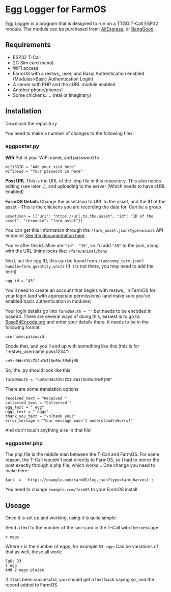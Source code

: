 # Egg Logger for FarmOS
Egg Logger is a program that is designed to run on a TTGO T-Call ESP32 module.
The module can be purchased from: [AliExpress](https://www.aliexpress.com/item/33045221960.html), or [BangGood](https://www.banggood.com/LILYGO-TTGO-T-Call-V1_3-ESP32-Wireless-Module-GPRS-Antenna-SIM-Card-SIM800L-Board-p-1527048.html?rmmds=search&cur_warehouse=CN).
## Requirements

 - ESP32 T-Call
 - 2G Sim card (nano)
 - WiFi access
 - FarmOS with a restws_ user, and Basic Authentication enabled (Modules>Basic Authentication Login)
 - A server with PHP and the cURL module enabled
 - Another phone/phones!
 - Some chickens..... (real or imaginary)

## Installation

Download the repository

You need to make a number of changes to the following files:
### eggposter.py
**Wifi**
Put in your WIFI name, and password to 

    wifiSSID = "Add your ssid here"
    wifipswd = "Your password in here"

**Post URL**
This is the URL of the .php file in this repository. This also needs editing (see later...), and uploading to the server (Which needs to have cURL enabled)

**FarmOS Details**
Change the assetJson to URL to the asset, and the ID of the asset - This is the chickens you are recording the data for. Can be a group

    assetJson = [{"uri": "https://url.to.the.asset", "id": "ID of the asset", "resource": "farm_asset"}]

You can get this information through the `/farm_asset.json?type=animal` API endpoint [See the documentation here](https://farmos.org/development/api/#requesting-records)


You're after the id. Mine are `"id": "39"`, so I'd add `"39"` to the json, along with the URL (mine looks like: `/farm/animal/hens`

Next, set the egg ID, this can be found from `/taxonomy_term.json?bundle=farm_quantity_units`
(If it is not there, you may need to add the term)

    egg_id = "43"

You'll need to create an account that begins with restws_ in FarmOS for your login (and with appropriate permissions) (and make sure you've enabled basic authentication in modules)

  Your login details go into `farmOSAuth = ""` but needs to be encoded in base64.
  There are several ways of doing this, easiest is to go to:  [Base64Encode.org](https://www.base64encode.org/) and enter your details there, it needs to be in the following format:
  

    username:password
Enode that, and you'll end up with something like this (this is for "restws_username:pass1234":

    cmVzdHdzX3VzZXJuYW1lOnBhc3MxMjM0

   So, the .py should look like this:
   

    farmOSAuth = "cmVzdHdzX3VzZXJuYW1lOnBhc3MxMjM0"

There are some translation options

    received_text = "Received "
    collected_text = "Collected "
    egg_text = " egg"
    eggs_text = " eggs"
    thank_you_text = "\nThank you!"
    error_message = "Your message wasn't understood\nSorry!"

And don't touch anything else in that file!

### eggposter.php
The php file is the middle man between the T-Call and FarmOS. For some reason, the T-Call wouldn't post directly to FarmOS, so I had to mirror the post exactly through a php file, which works...
One change you need to make here:

    $url  =  'https://example.com/farmOS/log.json?type=farm_harvest';
You need to change `example.com/farmOS` to your FarmOS install

## Useage
Once it is set up and working, using it is quite simple:

Send a text to the number of the sim-card in the T-Call with the message:

    x eggs
Where x is the number of eggs, for example `53 eggs`
Can be variations of that as well, these all work:

    EgGs 23
    1 egg
    Add 2 eggs please
If it has been successful, you should get a text back saying so, and the record added to FarmOS
